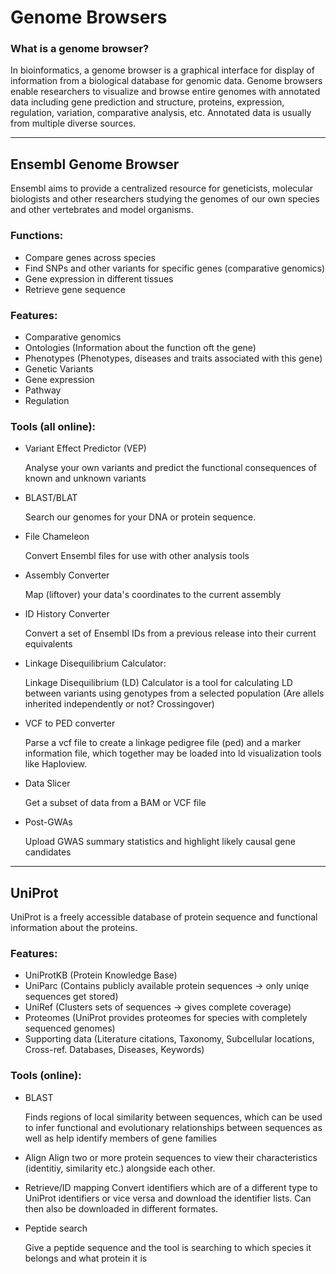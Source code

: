 Genome Browsers
==================

### What is a genome browser?
In bioinformatics, a genome browser is a graphical interface for display of information from a biological database for genomic data. Genome browsers enable researchers to visualize and browse entire genomes with annotated data including gene prediction and structure, proteins, expression, regulation, variation, comparative analysis, etc. Annotated data is usually from multiple diverse sources.

---
## Ensembl Genome Browser 
Ensembl aims to provide a centralized resource for geneticists, molecular biologists and other researchers studying the genomes of our own species and other vertebrates and model organisms. 

### Functions:
* Compare genes across species
* Find SNPs and other variants for specific genes (comparative genomics)
* Gene expression in different tissues
* Retrieve gene sequence

### Features:
* Comparative genomics
*	Ontologies (Information about the function oft the gene)
* Phenotypes (Phenotypes, diseases and traits associated with this gene)
* Genetic Variants
* Gene expression
* Pathway
* Regulation

### Tools (all online):
* Variant Effect Predictor (VEP)
  
  Analyse your own variants and predict the functional consequences of known and unknown variants
* BLAST/BLAT
  
  Search our genomes for your DNA or protein sequence.
* File Chameleon
 
  Convert Ensembl files for use with other analysis tools
* Assembly Converter
    
  Map (liftover) your data's coordinates to the current assembly
* ID History Converter
  
  Convert a set of Ensembl IDs from a previous release into their current equivalents
* Linkage Disequilibrium Calculator:
  
  Linkage Disequilibrium (LD) Calculator is a tool for calculating LD between variants using genotypes from a  selected population (Are allels inherited independently or not? Crossingover)
* VCF to PED converter
  
  Parse a vcf file to create a linkage pedigree file (ped) and a marker information file, which together may be loaded into ld visualization tools like Haploview.
* Data Slicer
  
  Get a subset of data from a BAM or VCF file
* Post-GWAs
  
  Upload GWAS summary statistics and highlight likely causal gene candidates

---
## UniProt
UniProt is a freely accessible database of protein sequence and functional information about the proteins.

### Features:
*	UniProtKB (Protein Knowledge Base)
*	UniParc (Contains publicly available protein sequences → only uniqe sequences get stored)
*	UniRef (Clusters sets of sequences → gives complete coverage)
*	Proteomes (UniProt provides proteomes for species with completely sequenced genomes)
*	Supporting data (Literature citations, Taxonomy, Subcellular locations, Cross-ref. Databases, Diseases, Keywords)

### Tools (online):
* BLAST
  
  Finds regions of local similarity between sequences, which can be used to infer functional and evolutionary relationships between sequences as well as help identify members of gene families
* Align
  Align two or more protein sequences to view their characteristics (identitiy, similarity etc.) alongside each other.
* Retrieve/ID mapping
  Convert identifiers which are of a different type to UniProt identifiers or vice versa and download the identifier lists. Can then also be downloaded in different formates.
* Peptide search

  Give a peptide sequence and the tool is searching to which species it belongs and what protein it is
